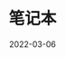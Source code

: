 ---
title: "笔记本"
date: 2022-03-06
layout: "archives"
slug: "archives"
menu:
    main:
        weight: 2
        params: 
            icon: archives
---